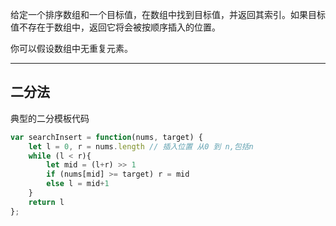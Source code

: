 给定一个排序数组和一个目标值，在数组中找到目标值，并返回其索引。如果目标值不存在于数组中，返回它将会被按顺序插入的位置。

你可以假设数组中无重复元素。

---

## 二分法

典型的二分模板代码

```javascript
var searchInsert = function(nums, target) {
    let l = 0, r = nums.length // 插入位置 从0 到 n,包括n
    while (l < r){
        let mid = (l+r) >> 1
        if (nums[mid] >= target) r = mid
        else l = mid+1
    }
    return l
};
```
